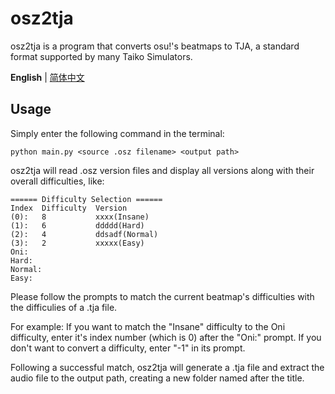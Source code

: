 osz2tja
=======

osz2tja is a program that converts osu!'s beatmaps to TJA, a standard format supported by many Taiko Simulators.

**English** | [简体中文](README.zh-cn.md)

## Usage

Simply enter the following command in the terminal:
```
python main.py <source .osz filename> <output path>
```

osz2tja will read .osz version files and display all versions along with their overall difficulties, like:
```
====== Difficulty Selection ======
Index  Difficulty  Version
(0):   8           xxxx(Insane)
(1):   6           ddddd(Hard)
(2):   4           ddsadf(Normal)
(3):   2           xxxxx(Easy)
Oni:
Hard:
Normal:
Easy:
```
Please follow the prompts to match the current beatmap's difficulties with the difficulies of a .tja file.

For example: If you want to match the "Insane" difficulty to the Oni difficulty, enter it's index number (which is 0) after the "Oni:" prompt.
If you don't want to convert a difficulty, enter "-1" in its prompt.

Following a successful match, osz2tja will generate a .tja file and extract the audio file to the output path, creating a new folder named after the title.
